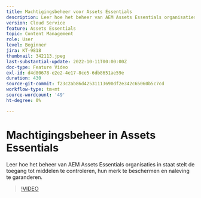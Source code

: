 ```yaml
---
title: Machtigingsbeheer voor Assets Essentials
description: Leer hoe het beheer van AEM Assets Essentials organisaties in staat stelt de toegang tot middelen te controleren, hun merk te beschermen en naleving te garanderen.
version: Cloud Service
feature: Assets Essentials
topic: Content Management
role: User
level: Beginner
jira: KT-9818
thumbnail: 342113.jpeg
last-substantial-update: 2022-10-11T00:00:00Z
doc-type: Feature Video
exl-id: d4d80678-e2e2-4e17-8ce5-6db8651ae59e
duration: 430
source-git-commit: f23c2ab86d42531113690df2e342c65060b5c7cd
workflow-type: tm+mt
source-wordcount: '49'
ht-degree: 0%

---
```


# Machtigingsbeheer in Assets Essentials

Leer hoe het beheer van AEM Assets Essentials organisaties in staat stelt de toegang tot middelen te controleren, hun merk te beschermen en naleving te garanderen.

>[!VIDEO](https://video.tv.adobe.com/v/342113?quality=12&learn=on)
